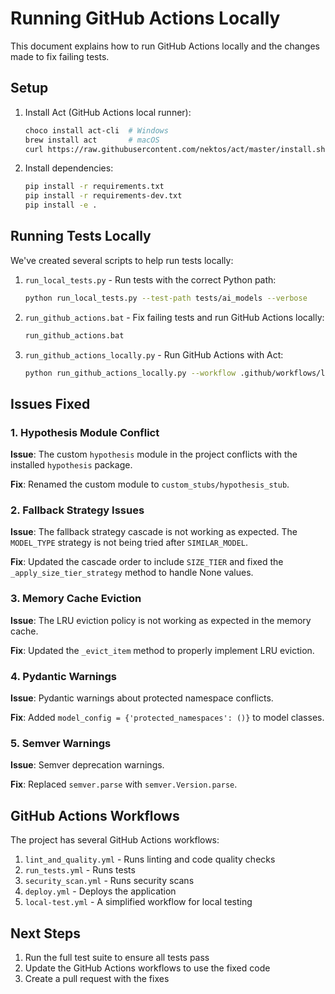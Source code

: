 # Running GitHub Actions Locally

This document explains how to run GitHub Actions locally and the changes made to fix failing tests.

## Setup

1. Install Act (GitHub Actions local runner):
   ```bash
   choco install act-cli  # Windows
   brew install act       # macOS
   curl https://raw.githubusercontent.com/nektos/act/master/install.sh | sudo bash  # Linux
   ```

2. Install dependencies:
   ```bash
   pip install -r requirements.txt
   pip install -r requirements-dev.txt
   pip install -e .
   ```

## Running Tests Locally

We've created several scripts to help run tests locally:

1. `run_local_tests.py` - Run tests with the correct Python path:
   ```bash
   python run_local_tests.py --test-path tests/ai_models --verbose
   ```

2. `run_github_actions.bat` - Fix failing tests and run GitHub Actions locally:
   ```bash
   run_github_actions.bat
   ```

3. `run_github_actions_locally.py` - Run GitHub Actions with Act:
   ```bash
   python run_github_actions_locally.py --workflow .github/workflows/local-test.yml
   ```

## Issues Fixed

### 1. Hypothesis Module Conflict

**Issue**: The custom `hypothesis` module in the project conflicts with the installed `hypothesis` package.

**Fix**: Renamed the custom module to `custom_stubs/hypothesis_stub`.

### 2. Fallback Strategy Issues

**Issue**: The fallback strategy cascade is not working as expected. The `MODEL_TYPE` strategy is not being tried after `SIMILAR_MODEL`.

**Fix**: Updated the cascade order to include `SIZE_TIER` and fixed the `_apply_size_tier_strategy` method to handle None values.

### 3. Memory Cache Eviction

**Issue**: The LRU eviction policy is not working as expected in the memory cache.

**Fix**: Updated the `_evict_item` method to properly implement LRU eviction.

### 4. Pydantic Warnings

**Issue**: Pydantic warnings about protected namespace conflicts.

**Fix**: Added `model_config = {'protected_namespaces': ()}` to model classes.

### 5. Semver Warnings

**Issue**: Semver deprecation warnings.

**Fix**: Replaced `semver.parse` with `semver.Version.parse`.

## GitHub Actions Workflows

The project has several GitHub Actions workflows:

1. `lint_and_quality.yml` - Runs linting and code quality checks
2. `run_tests.yml` - Runs tests
3. `security_scan.yml` - Runs security scans
4. `deploy.yml` - Deploys the application
5. `local-test.yml` - A simplified workflow for local testing

## Next Steps

1. Run the full test suite to ensure all tests pass
2. Update the GitHub Actions workflows to use the fixed code
3. Create a pull request with the fixes
